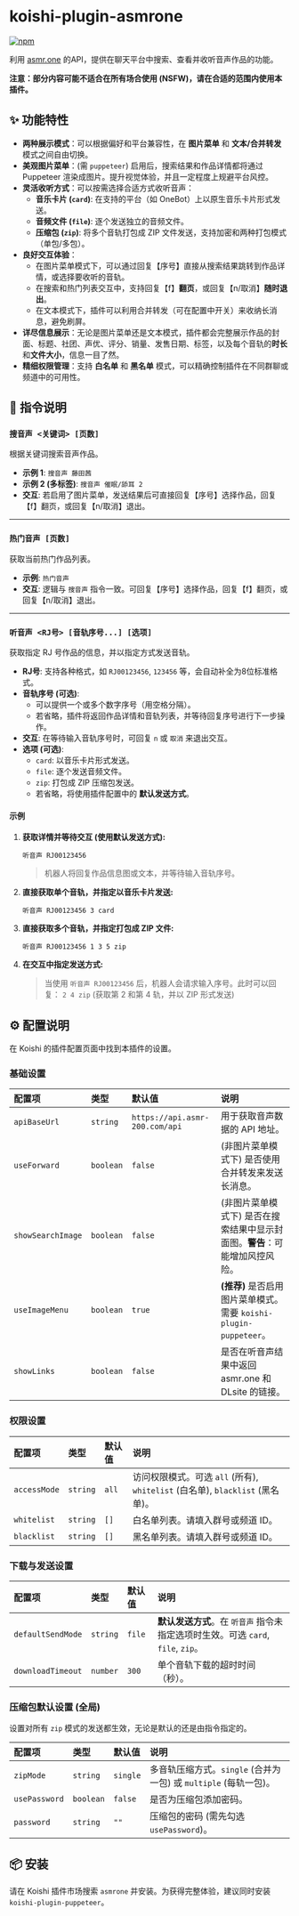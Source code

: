 # koishi-plugin-asmrone

[![npm](https://img.shields.io/npm/v/koishi-plugin-asmrone?style=flat-square)](https://www.npmjs.com/package/koishi-plugin-asmrone)

利用 [asmr.one](https://asmr.one) 的API，提供在聊天平台中搜索、查看并收听音声作品的功能。

**注意：部分内容可能不适合在所有场合使用 (NSFW)，请在合适的范围内使用本插件。**

## ✨ 功能特性

- **两种展示模式**：可以根据偏好和平台兼容性，在 **图片菜单** 和 **文本/合并转发** 模式之间自由切换。
- **美观图片菜单**：(需 `puppeteer`) 启用后，搜索结果和作品详情都将通过 Puppeteer 渲染成图片。提升视觉体验，并且一定程度上规避平台风控。
- **灵活收听方式**：可以按需选择合适方式收听音声：
    - **音乐卡片 (`card`)**: 在支持的平台（如 OneBot）上以原生音乐卡片形式发送。
    - **音频文件 (`file`)**: 逐个发送独立的音频文件。
    - **压缩包 (`zip`)**: 将多个音轨打包成 ZIP 文件发送，支持加密和两种打包模式（单包/多包）。
- **良好交互体验**：
    - 在图片菜单模式下，可以通过回复【序号】直接从搜索结果跳转到作品详情，或选择要收听的音轨。
    - 在搜索和热门列表交互中，支持回复【f】**翻页**，或回复【n/取消】**随时退出**。
    - 在文本模式下，插件可以利用合并转发（可在配置中开关）来收纳长消息，避免刷屏。
- **详尽信息展示**：无论是图片菜单还是文本模式，插件都会完整展示作品的封面、标题、社团、声优、评分、销量、发售日期、标签，以及每个音轨的**时长**和**文件大小**，信息一目了然。
- **精细权限管理**：支持 **白名单** 和 **黑名单** 模式，可以精确控制插件在不同群聊或频道中的可用性。

## 📖 指令说明

### `搜音声 <关键词> [页数]`

根据关键词搜索音声作品。

- **示例 1**: `搜音声 藤田茜`
- **示例 2 (多标签)**: `搜音声 催眠/舔耳 2`
- **交互**: 若启用了图片菜单，发送结果后可直接回复【序号】选择作品，回复【f】翻页，或回复【n/取消】退出。

---

### `热门音声 [页数]`

获取当前热门作品列表。

- **示例**: `热门音声`
- **交互**: 逻辑与 `搜音声` 指令一致。可回复【序号】选择作品，回复【f】翻页，或回复【n/取消】退出。

---

### `听音声 <RJ号> [音轨序号...] [选项]`

获取指定 RJ 号作品的信息，并以指定方式发送音轨。

- **RJ号**: 支持各种格式，如 `RJ00123456`, `123456` 等，会自动补全为8位标准格式。
- **音轨序号 (可选)**:
  - 可以提供一个或多个数字序号（用空格分隔）。
  - 若省略，插件将返回作品详情和音轨列表，并等待回复序号进行下一步操作。
- **交互**: 在等待输入音轨序号时，可回复 `n` 或 `取消` 来退出交互。
- **选项 (可选)**:
  - `card`: 以音乐卡片形式发送。
  - `file`: 逐个发送音频文件。
  - `zip`: 打包成 ZIP 压缩包发送。
  - 若省略，将使用插件配置中的 **默认发送方式**。

#### 示例

1.  **获取详情并等待交互 (使用默认发送方式):**
    ```
    听音声 RJ00123456
    ```
    > 机器人将回复作品信息图或文本，并等待输入音轨序号。

2.  **直接获取单个音轨，并指定以音乐卡片发送:**
    ```
    听音声 RJ00123456 3 card
    ```

3.  **直接获取多个音轨，并指定打包成 ZIP 文件:**
    ```
    听音声 RJ00123456 1 3 5 zip
    ```

4.  **在交互中指定发送方式:**
    > 当使用 `听音声 RJ00123456` 后，机器人会请求输入序号。此时可以回复：
    > `2 4 zip` (获取第 2 和第 4 轨，并以 ZIP 形式发送)

## ⚙️ 配置说明

在 Koishi 的插件配置页面中找到本插件的设置。

### 基础设置

| 配置项 | 类型 | 默认值 | 说明 |
| :--- | :--- | :--- | :--- |
| `apiBaseUrl` | `string` | `https://api.asmr-200.com/api` | 用于获取音声数据的 API 地址。 |
| `useForward` | `boolean` | `false` | (非图片菜单模式下) 是否使用合并转发来发送长消息。 |
| `showSearchImage` | `boolean` | `false` | (非图片菜单模式下) 是否在搜索结果中显示封面图。**警告**：可能增加风控风险。 |
| `useImageMenu` | `boolean` | `true` | **(推荐)** 是否启用图片菜单模式。需要 `koishi-plugin-puppeteer`。 |
| `showLinks` | `boolean` | `false` | 是否在听音声结果中返回 asmr.one 和 DLsite 的链接。 |

### 权限设置

| 配置项 | 类型 | 默认值 | 说明 |
| :--- | :--- | :--- | :--- |
| `accessMode` | `string` | `all` | 访问权限模式。可选 `all` (所有), `whitelist` (白名单), `blacklist` (黑名单)。 |
| `whitelist` | `string` | `[]` | 白名单列表。请填入群号或频道 ID。 |
| `blacklist` | `string` | `[]` | 黑名单列表。请填入群号或频道 ID。 |

### 下载与发送设置

| 配置项 | 类型 | 默认值 | 说明 |
| :--- | :--- | :--- | :--- |
| `defaultSendMode` | `string` | `file` | **默认发送方式**。在 `听音声` 指令未指定选项时生效。可选 `card`, `file`, `zip`。 |
| `downloadTimeout` | `number` | `300` | 单个音轨下载的超时时间（秒）。 |

### 压缩包默认设置 (全局)

设置对所有 `zip` 模式的发送都生效，无论是默认的还是由指令指定的。

| 配置项 | 类型 | 默认值 | 说明 |
| :--- | :--- | :--- | :--- |
| `zipMode` | `string` | `single` | 多音轨压缩方式。`single` (合并为一包) 或 `multiple` (每轨一包)。 |
| `usePassword` | `boolean` | `false` | 是否为压缩包添加密码。 |
| `password` | `string` | `""` | 压缩包的密码 (需先勾选 `usePassword`)。 |

## 📦 安装

请在 Koishi 插件市场搜索 `asmrone` 并安装。为获得完整体验，建议同时安装 `koishi-plugin-puppeteer`。